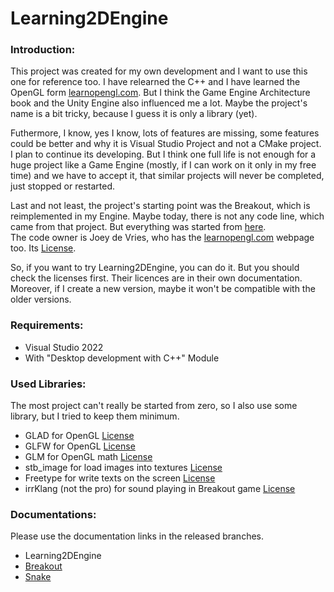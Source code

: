 # Learning2DEngine

### Introduction:
This project was created for my own development and
I want to use this one for reference too.
I have relearned the C++ and I have learned the OpenGL form
[learnopengl.com](https://learnopengl.com/).
But I think the Game Engine Architecture book
and the Unity Engine also influenced me a lot.
Maybe the project's name is a bit tricky, because I guess it is only a library (yet).

Futhermore, I know, yes I know, lots of features are missing,
some features could be better and why it is Visual Studio Project and not
a CMake project.
I plan to continue its developing. But I think one full life is not enough
for a huge project like a Game Engine (mostly, if I can work on it only in my free time)
and we have to accept it, that similar projects will never be completed, just stopped
or restarted.

Last and not least, the project's starting point was the Breakout, which is reimplemented in my Engine.
Maybe today, there is not any code line, which came from that project.
But everything was started from [here](https://learnopengl.com/In-Practice/2D-Game/Breakout).  
The code owner is Joey de Vries, who has the
[learnopengl.com](https://learnopengl.com/) webpage too.
Its [License](https://learnopengl.com/About).

So, if you want to try Learning2DEngine, you can do it.
But you should check the licenses first. Their licences are in their own documentation.  
Moreover, if I create a new version, maybe it won't be compatible with the older versions.

### Requirements:
- Visual Studio 2022
- With "Desktop development with C++" Module

### Used Libraries:
The most project can't really be started from zero, so I also use some library,
but I tried to keep them minimum.
- GLAD for OpenGL [License](https://github.com/Dav1dde/glad?tab=License-1-ov-file)
- GLFW for OpenGL [License](https://www.glfw.org/license.html)
- GLM for OpenGL math [License](https://github.com/g-truc/glm?tab=License-1-ov-file)
- stb_image for load images into textures [License](https://github.com/nothings/stb?tab=License-1-ov-file)
- Freetype for write texts on the screen [License](https://freetype.org/license.html)
- irrKlang (not the pro) for sound playing in Breakout game [License](https://www.ambiera.com/irrklang/license.html)

### Documentations:
Please use the documentation links in the released branches.
- Learning2DEngine
- [Breakout](Documentations/Breakout.md)
- [Snake](Documentations/Snake.md)